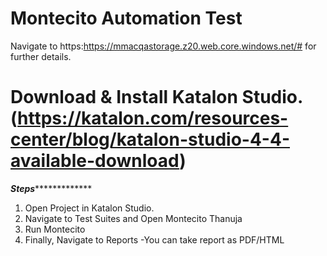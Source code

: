 # Montecito Automation Test
  
Navigate to https:https://mmacqastorage.z20.web.core.windows.net/# for further details.

# Download & Install Katalon Studio.(https://katalon.com/resources-center/blog/katalon-studio-4-4-available-download)

*******************Steps********************************

1. Open Project in Katalon Studio.
2. Navigate to Test Suites and Open Montecito Thanuja
3. Run Montecito
4. Finally, Navigate to Reports -You can take report as PDF/HTML
